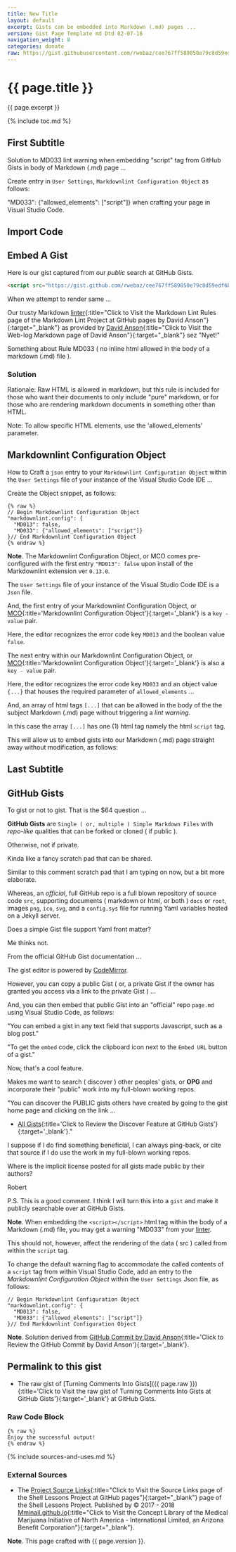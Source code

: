 ```yaml
---
title: New Title
layout: default
excerpt: Gists can be embedded into Markdown (.md) pages ...
version: Gist Page Template md Dtd 02-07-18
navigation_weight: 8
categories: donate
raw: https://gist.githubusercontent.com/rwebaz/cee767ff589050e79c8d59edf6b7e084/raw/873984fc5a627828a88f797632ed87a3f6dc2777/Turning-Comments-Into-Gists.md
---
```

# {{ page.title }}

{{ page.excerpt }}

{% include toc.md %}

## First Subtitle

Solution to MD033 lint warning when embedding "script" tag from GitHub Gists in body of Markdown (.md) page  ...

Create entry in `User Settings`, `Markdownlint Configuration Object` as follows:

"MD033": {"allowed_elements": ["script"]} when crafting your page in Visual Studio Code.

## Import Code

## Embed A Gist

Here is our gist captured from our *public* search at GitHub Gists.

```html
<script src="https://gist.github.com/rwebaz/cee767ff589050e79c8d59edf6b7e084.js"></script>
```

When we attempt to render same ...

Our trusty Markdown [linter](https://github.com/DavidAnson/markdownlint/blob/master/doc/Rules.md){:title="Click to Visit the Markdown Lint Rules page of the Markdown Lint Project at GitHub pages by David Anson"}{:target="_blank"} as provided by [David Anson](https://dlaa.me/blog/post/markdownlint){:title="Click to Visit the Web-log Markdown page of David Anson"}{:target="_blank"} sez "Nyet!"

Something about Rule MD033 ( no inline html allowed in the body of a markdown (.md) file ).

### Solution

Rationale: Raw HTML is allowed in markdown, but this rule is included for those who want their documents to only include "pure" markdown, or for those who are rendering markdown documents in something other than HTML.

Note: To allow specific HTML elements, use the 'allowed_elements' parameter.

## Markdownlint Configuration Object

How to Craft a `json` entry to your `Markdownlint Configuration Object` within the `User Settings` file of your instance of the Visual Studio Code IDE ...

Create the Object snippet, as follows:

```liquid
{% raw %}
// Begin Markdownlint Configuration Object
"markdownlint.config": {
  "MD013": false,
  "MD033": {"allowed_elements": ["script"]}
}// End Markdownlint Configuration Object
{% endraw %}
```

**Note**. The Markdownlint Configuration Object, or MCO comes pre-configured with the first entry `"MD013": false` upon install of the Markdownlint extension ver `0.13.0`.

The `User Settings` file of your instance of the Visual Studio Code IDE is a `Json` file.

And, the first entry of your Markdownlint Configuration Object, or [MCO](http://thisdavej.com/build-an-amazing-markdown-editor-using-visual-studio-code-and-pandoc/){:title='Markdownlint Configuration Object'}{:target='_blank'} is a `key - value` pair.

Here, the editor recognizes the error code key `MD013` and the boolean value `false`.

The next entry within our Markdownlint Configuration Object, or [MCO](http://thisdavej.com/build-an-amazing-markdown-editor-using-visual-studio-code-and-pandoc/){:title='Markdownlint Configuration Object'}{:target='_blank'} is also a `key - value` pair.

Here, the editor recognizes the error code key `MD033` and an object value `{...}` that houses the required parameter of `allowed_elements` ...

And, an array of html tags `[...]` that can be allowed in the body of the the subject Markdown (.md) page without triggering a *lint warning*.

In this case the array `[...]` has one (1) html tag namely the html `script` tag.

This will allow us to embed gists into our Markdown (.md) page straight away without modification, as follows:

<script src="https://gist.github.com/rwebaz/cee767ff589050e79c8d59edf6b7e084.js"></script>

## Last Subtitle

## GitHub Gists

To gist or not to gist. That is the $64 question ...

**GitHub Gists** are `Single ( or, multiple ) Simple Markdown Files` with *repo-like* qualities that can be forked or cloned ( if public ).

Otherwise, not if private.

Kinda like a fancy scratch pad that can be shared.

Similar to this comment scratch pad that I am typing on now, but a bit more elaborate.

Whereas, an *official*, full GitHub repo is a full blown repository of source code `src`, supporting documents ( markdown or html, or both ) `docs` or `root`, images `png`, `ico`, `svg`, and a `config.sys` file for running Yaml variables hosted on a Jekyll server.

Does a simple Gist file support Yaml front matter?

Me thinks not.

From the official GitHub Gist documentation ...

The gist editor is powered by [CodeMirror][1].

However, you can copy a public Gist ( or, a private Gist if the owner has granted you access via a link to the private Gist ) ...

And, you can then embed that public Gist into an "official" repo `page.md` using Visual Studio Code, as follows:

"You can embed a gist in any text field that supports Javascript, such as a blog post."

"To get the `embed` code, click the clipboard icon next to the `Embed URL` button of a gist."

Now, that's a cool feature.

Makes me want to search ( discover ) other peoples' gists, or **OPG** and incorporate their "public" work into my full-blown working repos.

"You can discover the PUBLIC gists others have created by going to the gist home page and clicking on the link ...

- [All Gists](https://gist.github.com/discover){:title='Click to Review the Discover Feature at GitHub Gists'}{:target='_blank'}."

I suppose if I do find something beneficial, I can always ping-back, or cite that source if I do use the work in my full-blown working repos.

Where is the implicit license posted for all gists made public by their authors?

Robert

P.S. This is a good comment. I think I will turn this into a `gist` and make it publicly searchable over at GitHub Gists.

**Note**. When embedding the `<script></script>` html tag within the body of a Markdown (.md) file, you may get a warning "MD033" from your [linter][2].

This should not, however, affect the rendering of the data ( src ) called from within the `script` tag.

To change the default warning flag to accommodate the called contents of a `script` tag from within Visual Studio Code, add an entry to the *Markdownlint Configuration Object* within the `User Settings` Json file, as follows:

    // Begin Markdownlint Configuration Object
    "markdownlint.config": {
      "MD013": false,
      "MD033": {"allowed_elements": ["script"]}
    }// End Markdownlint Configuration Object

**Note**. Solution derived from [GitHub Commit by David Anson](https://github.com/DavidAnson/markdownlint/commit/fb31bb5f350ce76550377c6d84b3834aee269ee8){:title='Click to Review the GitHub Commit by David Anson'}{:target='_blank'}.

[1]: https://help.github.com/articles/about-gists/
[2]: https://github.com/DavidAnson/markdownlint/blob/master/doc/Rules.md
[3]: https://github.com/DavidAnson/markdownlint/commit/fb31bb5f350ce76550377c6d84b3834aee269ee8
[4]: https://gist.github.com/discover

## Permalink to this gist

- The raw gist of [Turning Comments Into Gists]({{ page.raw }}){:title='Click to Visit the raw gist of Turning Comments Into Gists at GitHub Gists'}{:target='_blank'} at GitHub Gists.

### Raw Code Block

```liquid
{% raw %}
Enjoy the successful output!
{% endraw %}
```

{% include sources-and-uses.md %}

### External Sources

- The [Project Source Links](https://mminail.github.io/Shell/Source-Shell-Links.htm){:title="Click to Visit the Source Links page of the Shell Lessons Project at GitHub pages"}{:target="_blank"} page of the Shell Lessons Project. Published by © 2017 - 2018 [Mminail.github.io](https://mminail.github.io/){:title="Click to Visit the Concept Library of the Medical Marijuana Initiative of North America - International Limited, an Arizona Benefit Corporation"}{:target="_blank"}.

**Note**. This page crafted with {{ page.version }}.
